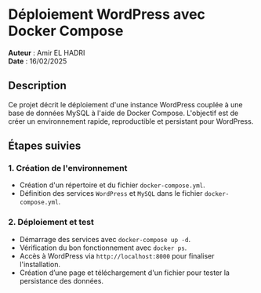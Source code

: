 # Déploiement WordPress avec Docker Compose

**Auteur** : Amir EL HADRI  
**Date** : 16/02/2025

## Description
Ce projet décrit le déploiement d'une instance WordPress couplée à une base de données MySQL à l'aide de Docker Compose. L'objectif est de créer un environnement rapide, reproductible et persistant pour WordPress.

## Étapes suivies

### 1. Création de l'environnement
- Création d'un répertoire et du fichier `docker-compose.yml`.
- Définition des services `WordPress` et `MySQL` dans le fichier `docker-compose.yml`.

### 2. Déploiement et test
- Démarrage des services avec `docker-compose up -d`.
- Vérification du bon fonctionnement avec `docker ps`.
- Accès à WordPress via `http://localhost:8000` pour finaliser l'installation.
- Création d’une page et téléchargement d'un fichier pour tester la persistance des données.

